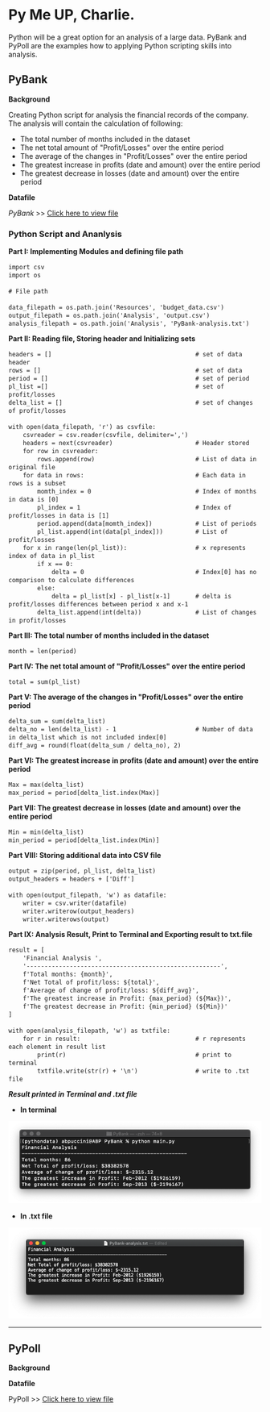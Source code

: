 # Py Me UP, Charlie.

Python will be a great option for an analysis of a large data. PyBank and PyPoll are the examples how to applying Python scripting skills into analysis.

## PyBank

**Background**

Creating Python script for analysis the financial records of the company. The analysis will contain the calculation of following:

- The total number of months included in the dataset
- The net total amount of "Profit/Losses" over the entire period
- The average of the changes in "Profit/Losses" over the entire period
- The greatest increase in profits (date and amount) over the entire period
- The greatest decrease in losses (date and amount) over the entire period

**Datafile**

*PyBank* >> [Click here to view file](Resources/PyBank_budget_data.csv)

### Python Script and Ananlysis

**Part I: Implementing Modules and defining file path**

    import csv
    import os

    # File path

    data_filepath = os.path.join('Resources', 'budget_data.csv')
    output_filepath = os.path.join('Analysis', 'output.csv')
    analysis_filepath = os.path.join('Analysis', 'PyBank-analysis.txt')

**Part II: Reading file, Storing header and Initializing sets**

    headers = []                                        # set of data header
    rows = []                                           # set of data 
    period = []                                         # set of period
    pl_list =[]                                         # set of profit/losses
    delta_list = []                                     # set of changes of profit/losses 

    with open(data_filepath, 'r') as csvfile:
        csvreader = csv.reader(csvfile, delimiter=',')  
        headers = next(csvreader)                       # Header stored
        for row in csvreader:                           
            rows.append(row)                            # List of data in original file
        for data in rows:                               # Each data in rows is a subset
            momth_index = 0                             # Index of months in data is [0]
            pl_index = 1                                # Index of profit/losses in data is [1]
            period.append(data[momth_index])            # List of periods
            pl_list.append(int(data[pl_index]))         # List of profit/losses
        for x in range(len(pl_list)):                   # x represents index of data in pl_list
            if x == 0:
                delta = 0                               # Index[0] has no comparison to calculate differences
            else:
                delta = pl_list[x] - pl_list[x-1]       # delta is profit/losses differences between period x and x-1
            delta_list.append(int(delta))               # List of changes in profit/losses
        
**Part III: The total number of months included in the dataset**

    month = len(period)                       
        
**Part IV: The net total amount of "Profit/Losses" over the entire period**

    total = sum(pl_list)                        

**Part V: The average of the changes in "Profit/Losses" over the entire period**        
     
    delta_sum = sum(delta_list)
    delta_no = len(delta_list) - 1                      # Number of data in delta_list which is not included index[0] 
    diff_avg = round(float(delta_sum / delta_no), 2)

**Part VI: The greatest increase in profits (date and amount) over the entire period**

    Max = max(delta_list)
    max_period = period[delta_list.index(Max)]

**Part VII: The greatest decrease in losses (date and amount) over the entire period** 

    Min = min(delta_list)
    min_period = period[delta_list.index(Min)]

**Part VIII: Storing additional data into CSV file**

    output = zip(period, pl_list, delta_list)
    output_headers = headers + ['Diff']

    with open(output_filepath, 'w') as datafile:
        writer = csv.writer(datafile)
        writer.writerow(output_headers)
        writer.writerows(output)

**Part IX: Analysis Result, Print to Terminal and Exporting result to txt.file**

    result = [
        'Financial Analysis ',
        '------------------------------------------------------',
        f'Total months: {month}',
        f'Net Total of profit/loss: ${total}',
        f'Average of change of profit/loss: ${diff_avg}',
        f'The greatest increase in Profit: {max_period} (${Max})',
        f'The greatest decrease in Profit: {min_period} (${Min})'
    ]

    with open(analysis_filepath, 'w') as txtfile:
        for r in result:                                # r represents each element in result list
            print(r)                                    # print to terminal
            txtfile.write(str(r) + '\n')                # write to .txt file

***Result printed in Terminal and .txt file***

- **In terminal**

![Pybank_terminal](Images/pybank_terminal_result.png)

- **In .txt file**

![Pybank_terminal](Images/pybank_txt_result.png)

---

## PyPoll

**Background**



**Datafile**

PyPoll >> [Click here to view file](Resources/PyPoll_election_data.csv)








